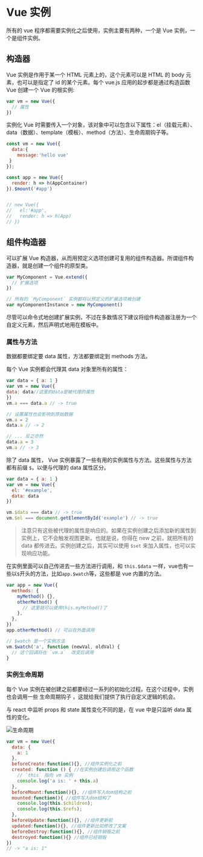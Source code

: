 # Vue 实例
所有的 vue 程序都需要实例化之后使用，实例主要有两种，一个是 Vue 实例，一个是组件实例。
## 构造器
Vue 实例是作用于某一个 HTML 元素上的，这个元素可以是 HTML 的 body 元素，也可以是指定了 id 的某个元素。每个 vue.js 应用的起步都是通过构造函数 Vue 创建一个 Vue 的根实例:

``` js
var vm = new Vue({
  // 属性
})
```

实例化 Vue 时需要传入一个对象，该对象中可以包含以下属性：el（挂载元素）、data（数据）、template（模板）、method（方法）、生命周期钩子等。

``` js
const vm = new Vue({
  data:{
    message:'hello vue'
 }
});

const app = new Vue({
  render: h => h(AppContainer)
}).$mount('#app')


// new Vue({
//   el:'#app',
//   render: h => h(App)
// })
```

## 组件构造器
可以扩展 Vue 构造器，从而用预定义选项创建可复用的组件构造器。所谓组件构造器，就是创建一个组件的原型类。

``` js
var MyComponent = Vue.extend({
  // 扩展选项
})

// 所有的 `MyComponent` 实例都将以预定义的扩展选项被创建
var myComponentInstance = new MyComponent()
```

尽管可以命令式地创建扩展实例，不过在多数情况下建议将组件构造器注册为一个自定义元素，然后声明式地用在模板中。

### 属性与方法
数据都要绑定要 data 属性，方法都要绑定到 methods 方法。

每个 Vue 实例都会代理其 data 对象里所有的属性：

``` js
var data = { a: 1 }
var vm = new Vue({ 
data: data//这里的data是被代理的属性
})
vm.a === data.a // -> true

// 设置属性也会影响到原始数据
vm.a = 2
data.a // -> 2

// ... 反之亦然
data.a = 3
vm.a // -> 3
```

除了 data 属性， Vue 实例暴露了一些有用的实例属性与方法。这些属性与方法都有前缀 `$`，以便与代理的 data 属性区分。

``` js
var data = { a: 1 }
var vm = new Vue({
  el: '#example',
  data: data
})

vm.$data === data // -> true
vm.$el === document.getElementById('example') // -> true
```

> 注意只有这些被代理的属性是响应的。如果在实例创建之后添加新的属性到实例上，它不会触发视图更新。也就是说，你得在 new 之前，就把所有的 data 都传进去。实例创建之后，其实可以使用 `$set` 来加入属性，也可以实现响应功能。

在实例里面可以自己传进去一些方法进行调用，和 `this.$data` 一样，vue也有一些以`$`开头的方法，比如`app.$watch`等，这些都是 vue 内置的方法。

``` js
var app = new Vue({
  methods: {
    myMethod() {},
    otherMethod() {
      // 这里就可以使用this.myMethod()了
    },
  },
})
app.otherMethod() // 可以在外面调用

// $watch 是一个实例方法
vm.$watch('a', function (newVal, oldVal) {
  // 这个回调将在 `vm.a`  改变后调用
}
```

### 实例生命周期
每个 Vue 实例在被创建之前都要经过一系列的初始化过程。在这个过程中，实例也会调用一些 生命周期钩子 ，这就给我们提供了执行自定义逻辑的机会。

与 react 中监听 props 和 state 属性变化不同的是，在 vue 中是只监听 data 属性的变化。

![生命周期](https://cn.vuejs.org/images/lifecycle.png)

``` js
var vm = new Vue({
  data: {
    a: 1
  },
  beforeCreate:function(){}, //组件实例化之前
  created: function () { //在实例创建后调用这个函数
    // `this` 指向 vm 实例
    console.log('a is: ' + this.a)
  },
  beforeMount:function(){}, //组件写入dom结构之前
  mounted:function(){ //组件写入dom结构了
    console.log(this.$children);
    console.log(this.$refs);
  },
  beforeUpdate:function(){}, //组件更新前
  updated:function(){}, //组件更新比如修改了文案
  beforeDestroy:function(){}, //组件销毁之前
  destroyed:function(){} //组件已经销毁
})
// -> "a is: 1"
```